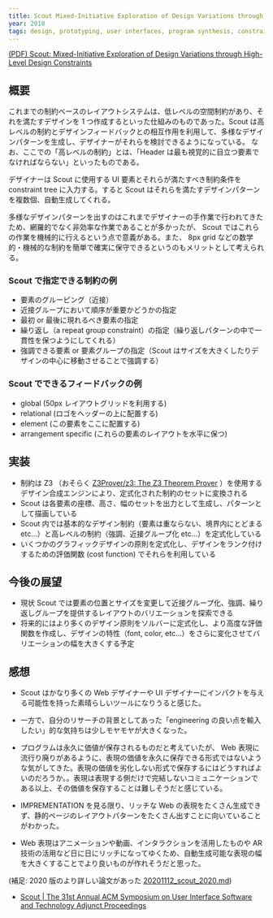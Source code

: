 ```yaml
---
title: Scout Mixed-Initiative Exploration of Design Variations through High-Level Design Constraints
year: 2018
tags: design, prototyping, user interfaces, program synthesis, constraint solving
---
```


[(PDF) Scout: Mixed-Initiative Exploration of Design Variations through High-Level Design Constraints](https://www.researchgate.net/publication/328323220_Scout_Mixed-Initiative_Exploration_of_Design_Variations_through_High-Level_Design_Constraints)

## 概要

これまでの制約ベースのレイアウトシステムは、低レベルの空間制約があり、それを満たすデザインを 1 つ作成するといった仕組みのものであった。Scout は高レベルの制約とデザインフィードバックとの相互作用を利用して、多様なデザインパターンを生成し、デザイナーがそれらを検討できるようになっている。
なお、ここでの「高レベルの制約」とは、「Header は最も視覚的に目立つ要素でなければならない」といったものである。

デザイナーは Scout に使用する UI 要素とそれらが満たすべき制約条件を constraint tree に入力する。すると Scout はそれらを満たすデザインパターンを複数個、自動生成してくれる。

多様なデザインパターンを出すのはこれまでデザイナーの手作業で行われてきたため、網羅的でなく非効率な作業であることが多かったが、 Scout ではこれらの作業を機械的に行えるという点で意義がある。また、 8px grid などの数学的・機械的な制約を簡単で確実に保守できるというのもメリットとして考えられる。

### Scout で指定できる制約の例

- 要素のグルーピング（近接）
- 近接グループにおいて順序が重要かどうかの指定
- 最初 or 最後に現れるべき要素の指定
- 繰り返し（a repeat group constraint）の指定（繰り返しパターンの中で一貫性を保つようにしてくれる）
- 強調できる要素 or 要素グループの指定（Scout はサイズを大きくしたりデザインの中心に移動させることで強調する）

### Scout でできるフィードバックの例

- global (50px レイアウトグリッドを利用する)
- relational (ロゴをヘッダーの上に配置する)
- element (この要素をここに配置する)
- arrangement specific (これらの要素のレイアウトを水平に保つ)

## 実装

- 制約は Z3 （おそらく [Z3Prover/z3: The Z3 Theorem Prover](https://github.com/Z3Prover/z3) ）を使用するデザイン合成エンジンにより、定式化された制約のセットに変換される
- Scout は各要素の座標、高さ、幅のセットを出力として生成し、パターンとして描画している
- Scout 内では基本的なデザイン制約（要素は重ならない、境界内にとどまる etc...）と高レベルの制約（強調、近接グループ化 etc...）を定式化している
- いくつかのグラフィックデザインの原則を定式化し、デザインをランク付けするための評価関数 (cost function) でそれらを利用している

## 今後の展望

- 現状 Scout では要素の位置とサイズを変更して近接グループ化、強調、繰り返しグループを提供するレイアウトのバリエーションを探索できる
- 将来的にはより多くのデザイン原則をソルバーに定式化し、より高度な評価関数を作成し、デザインの特性（font, color, etc...）をさらに変化させてバリエーションの幅を大きくする予定

## 感想

- Scout はかなり多くの Web デザイナーや UI デザイナーにインパクトを与える可能性を持った素晴らしいツールになりうると感じた。
- 一方で、自分のリサーチの背景としてあった「engineering の良い点を輸入したい」的な気持ちは少しモヤモヤが大きくなった。
- プログラムは永久に価値が保存されるものだと考えていたが、 Web 表現に流行り廃りがあるように、表現の価値を永久に保存できる形式ではないような気がしてきた。表現の価値を劣化しない形式で保存するにはどうすればよいのだろうか。。表現は表現する側だけで完結しないコミュニケーションである以上、その価値を保存することは難しそうだと感じている。

- IMPREMENTATION を見る限り、リッチな Web の表現をたくさん生成できず、静的ページのレイアウトパターンをたくさん出すことに向いていることがわかった。
- Web 表現はアニメーションや動画、インタラクションを活用したものや AR 技術の活用など日に日にリッチになってゆくため、自動生成可能な表現の幅を大きくすることでより良いものが作れそうだと思った。

(補足: 2020 版のより詳しい論文があった [20201112_scout_2020.md](./20201112_scout_2020.md))

- [Scout | The 31st Annual ACM Symposium on User Interface Software and Technology Adjunct Proceedings](https://dl.acm.org/doi/10.1145/3266037.3271626)
